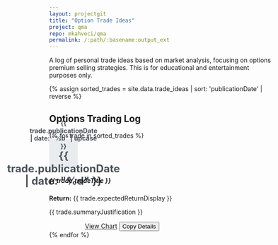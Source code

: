 ```yaml
---
layout: projectgit
title: "Option Trade Ideas"
project: qma
repo: mkahveci/qma
permalink: /:path/:basename:output_ext
---
```


<style>
  /* Style for the date block on the left of each card */
  .date-block {
    width: 65px;
    height: 65px;
    flex-shrink: 0;
    display: flex;
    flex-direction: column;
    align-items: center;
    justify-content: center;
    background-color: #e9ecef;
    color: #495057;
    font-weight: bold;
    border-radius: 0.25rem;
    text-align: center;
    line-height: 1.2;
  }
  .date-block .month {
    font-size: 0.9rem;
    display: block;
  }
  .date-block .day {
    font-size: 1.5rem;
    display: block;
  }
</style>

<div class="container my-5">

  <div class="text-center mb-5">
    <p class="lead col-lg-8 mx-auto">
      A log of personal trade ideas based on market analysis, focusing on options premium selling strategies. This is for educational and entertainment purposes only.
    </p>
  </div>

{% assign sorted_trades = site.data.trade_ideas | sort: 'publicationDate' | reverse %}

  <section id="trades">
    <h2 class="display-6 mb-4 mt-5"><i class="fas fa-chart-line fa-fw text-muted me-2"></i> Options Trading Log</h2>
    <div class="row row-cols-1 row-cols-lg-2 g-4">
      {% for trade in sorted_trades %}
      <div class="col">
        <div class="card h-100 shadow-sm">
          <div class="card-body d-flex">
            <div class="date-block me-3">
              <span class="month">{{ trade.publicationDate | date: "%b" | upcase }}</span>
              <span class="day">{{ trade.publicationDate | date: "%d" }}</span>
            </div>
            <div class="flex-grow-1">
              <h5 class="card-title h6">{{ trade.tradeTitle }}</h5>
              <p class="card-text small text-muted"><strong>Return:</strong> {{ trade.expectedReturnDisplay }}</p>
              <p class="card-text small mt-2">{{ trade.summaryJustification }}</p>
            </div>
          </div>
          <div class="card-footer bg-white border-top-0 pt-0">
            <div class="d-flex flex-wrap" style="gap: 0.5rem; margin-left: 81px;">
              <a href="https://www.google.com/search?q={{ trade.ticker }}+stock" target="_blank" rel="noopener noreferrer" class="btn btn-sm btn-outline-primary"><i class="fas fa-chart-line fa-fw me-1"></i> View Chart</a>
              <button onclick="copyTradeDetails(this)" class="btn btn-sm btn-outline-secondary" title="Copy trade details"><i class="fas fa-copy fa-fw me-1"></i> Copy Details</button>
              <div class="trade-details-data" style="display: none;">
                {{ trade.tradeTitle }}
                - Strategy: {{ trade.analysis.strategyType }}
                - Expiration: {{ trade.analysis.tradeDetails.expiration | date: "%Y-%m-%d" }}
                - Strike: {{ trade.analysis.tradeDetails.putStrike }}
                - Premium: ${{ trade.analysis.tradeDetails.putPremium }}
              </div>
            </div>
          </div>
        </div>
      </div>
      {% endfor %}
    </div>
  </section>
</div>

<script>
  // Copy function for trade details
  function copyTradeDetails(button) {
    const detailsContainer = button.nextElementSibling;
    const detailsText = detailsContainer.textContent.trim().replace(/\s+/g, ' '); // Clean up whitespace

    navigator.clipboard.writeText(detailsText).then(() => {
      const originalIcon = button.innerHTML;
      button.innerHTML = '<i class="fas fa-check fa-fw me-1"></i> Copied!';
      const originalClasses = Array.from(button.classList);

      button.classList.remove('btn-outline-secondary');
      button.classList.add('btn-success');

      setTimeout(() => {
        button.innerHTML = originalIcon;
        button.classList.remove('btn-success');
        originalClasses.forEach(c => button.classList.add(c));
      }, 2000);
    }).catch(err => {
      console.error('Failed to copy text: ', err);
    });
  }
</script>

